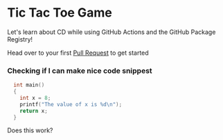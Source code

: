 # Tic Tac Toe Game

Let's learn about CD while using GitHub Actions and the GitHub Package Registry!


Head over to your first [Pull Request](../../pull/1) to get started

### Checking if I can make nice code snippest

```c
  int main()
  {
    int x = 8;
    printf("The value of x is %d\n");
    return x;
  }
```

Does this work?
